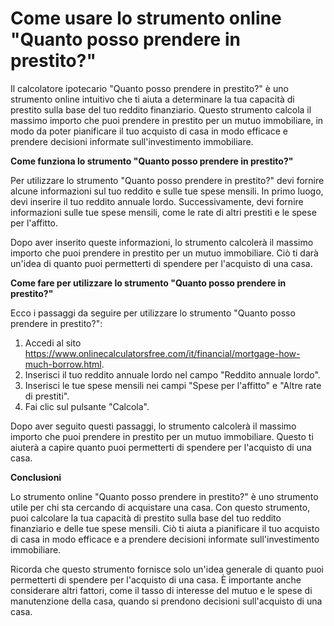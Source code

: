 Come usare lo strumento online "Quanto posso prendere in prestito?"
===================================================================

Il calcolatore ipotecario "Quanto posso prendere in prestito?" è uno strumento online intuitivo che ti aiuta a determinare la tua capacità di prestito sulla base del tuo reddito finanziario. Questo strumento calcola il massimo importo che puoi prendere in prestito per un mutuo immobiliare, in modo da poter pianificare il tuo acquisto di casa in modo efficace e prendere decisioni informate sull'investimento immobiliare.

**Come funziona lo strumento "Quanto posso prendere in prestito?"**

Per utilizzare lo strumento "Quanto posso prendere in prestito?" devi fornire alcune informazioni sul tuo reddito e sulle tue spese mensili. In primo luogo, devi inserire il tuo reddito annuale lordo. Successivamente, devi fornire informazioni sulle tue spese mensili, come le rate di altri prestiti e le spese per l'affitto.

Dopo aver inserito queste informazioni, lo strumento calcolerà il massimo importo che puoi prendere in prestito per un mutuo immobiliare. Ciò ti darà un'idea di quanto puoi permetterti di spendere per l'acquisto di una casa.

**Come fare per utilizzare lo strumento "Quanto posso prendere in prestito?"**

Ecco i passaggi da seguire per utilizzare lo strumento "Quanto posso prendere in prestito?":

1. Accedi al sito <https://www.onlinecalculatorsfree.com/it/financial/mortgage-how-much-borrow.html>.
2. Inserisci il tuo reddito annuale lordo nel campo "Reddito annuale lordo".
3. Inserisci le tue spese mensili nei campi "Spese per l'affitto" e "Altre rate di prestiti".
4. Fai clic sul pulsante "Calcola".

Dopo aver seguito questi passaggi, lo strumento calcolerà il massimo importo che puoi prendere in prestito per un mutuo immobiliare. Questo ti aiuterà a capire quanto puoi permetterti di spendere per l'acquisto di una casa.

**Conclusioni**

Lo strumento online "Quanto posso prendere in prestito?" è uno strumento utile per chi sta cercando di acquistare una casa. Con questo strumento, puoi calcolare la tua capacità di prestito sulla base del tuo reddito finanziario e delle tue spese mensili. Ciò ti aiuta a pianificare il tuo acquisto di casa in modo efficace e a prendere decisioni informate sull'investimento immobiliare.

Ricorda che questo strumento fornisce solo un'idea generale di quanto puoi permetterti di spendere per l'acquisto di una casa. È importante anche considerare altri fattori, come il tasso di interesse del mutuo e le spese di manutenzione della casa, quando si prendono decisioni sull'acquisto di una casa.
